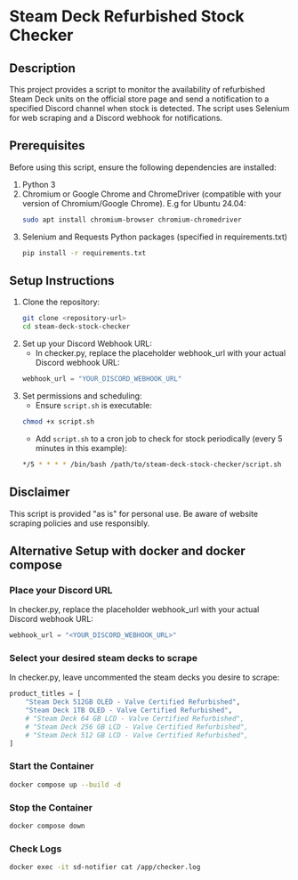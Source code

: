 # Steam Deck Refurbished Stock Checker

## Description

This project provides a script to monitor the availability of refurbished Steam Deck units on the official store page and send a notification to a specified Discord channel when stock is detected. The script uses Selenium for web scraping and a Discord webhook for notifications.

## Prerequisites

Before using this script, ensure the following dependencies are installed:

1. Python 3
2. Chromium or Google Chrome and ChromeDriver (compatible with your version of Chromium/Google Chrome). E.g for Ubuntu 24.04:
   ```sh
   sudo apt install chromium-browser chromium-chromedriver
   ```
3. Selenium and Requests Python packages (specified in requirements.txt)
   ```sh
   pip install -r requirements.txt
   ```

## Setup Instructions

1. Clone the repository:
   ```sh
   git clone <repository-url>
   cd steam-deck-stock-checker
   ```
2. Set up your Discord Webhook URL:
   - In checker.py, replace the placeholder webhook_url with your actual Discord webhook URL:
   ```python
   webhook_url = "YOUR_DISCORD_WEBHOOK_URL"
   ```
3. Set permissions and scheduling:
   - Ensure `script.sh` is executable:
   ```sh
   chmod +x script.sh
   ```
   - Add `script.sh` to a cron job to check for stock periodically (every 5 minutes in this example):
   ```sh
   */5 * * * * /bin/bash /path/to/steam-deck-stock-checker/script.sh
   ```

## Disclaimer

This script is provided "as is" for personal use. Be aware of website scraping policies and use responsibly.

## Alternative Setup with docker and docker compose

### Place your Discord URL

In checker.py, replace the placeholder webhook_url with your actual Discord webhook URL:

```python
webhook_url = "<YOUR_DISCORD_WEBHOOK_URL>"
```

### Select your desired steam decks to scrape

In checker.py, leave uncommented the steam decks you desire to scrape:

```python
product_titles = [
    "Steam Deck 512GB OLED - Valve Certified Refurbished",
    "Steam Deck 1TB OLED - Valve Certified Refurbished",
    # "Steam Deck 64 GB LCD - Valve Certified Refurbished",
    # "Steam Deck 256 GB LCD - Valve Certified Refurbished",
    # "Steam Deck 512 GB LCD - Valve Certified Refurbished",
]
```

### Start the Container

```sh
docker compose up --build -d
```

### Stop the Container

```sh
docker compose down
```

### Check Logs

```sh
docker exec -it sd-notifier cat /app/checker.log
```
